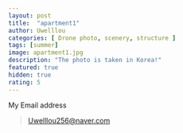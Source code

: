 ```yaml
---
layout: post
title:  "apartment1"
author: Uwelllou
categories: [ Drone photo, scenery, structure ]
tags: [summer]
image: apartment1.jpg
description: "The photo is taken in Korea!"
featured: true
hidden: true
rating: 5
---
```







My Email address

> Uwelllou256@naver.com